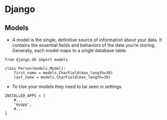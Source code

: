 # Django

## Models
- A model is the single, definitive source of information about your data. It contains the essential fields and behaviors of the data you’re storing. Generally, each model maps to a single database table.
```
from django.db import models

class Person(models.Model):
    first_name = models.CharField(max_length=30)
    last_name = models.CharField(max_length=30)
```
- To Use your models they need to be seen in settings
```
INSTALLED_APPS = [
    #...
    'myapp',
    #...
]
```